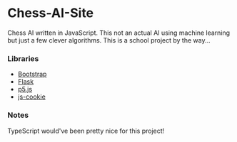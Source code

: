 # Chess-AI-Site
Chess AI written in JavaScript. This not an actual AI using machine learning but just a few clever algorithms. This is a school project by the way...

### Libraries
* [Bootstrap](https://getbootstrap.com/)
* [Flask](https://flask.palletsprojects.com/en/1.1.x/)
* [p5.js](https://p5js.org/)
* [js-cookie](https://github.com/js-cookie/js-cookie)

### Notes
TypeScript would've been pretty nice for this project!
